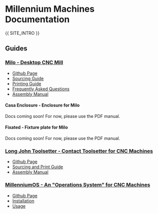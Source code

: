 # Millennium Machines Documentation

{{ SITE_INTRO }}

## Guides

### [Milo - Desktop CNC Mill](./milo/index.md)

- [Github Page](https://github.com/MillenniumMachines/Milo-v1.5)
- [Sourcing Guide](./milo/bom/sourcing_guide.md)
- [Printing Guide](./milo/printing/print_guide.md)
- [Frequently Asked Questions](./milo/faq.md)
- [Assembly Manual](./milo/manual/index.md)

#### Casa Enclosure - Enclosure for Milo

Docs coming soon! For now, please use the PDF manual.

#### Fixated - Fixture plate for Milo

Docs coming soon! For now, please use the PDF manual.

### [Long John Toolsetter - Contact Toolsetter for CNC Machines](./long-john/index.md)

- [Github Page](https://github.com/MillenniumMachines/Long-John-Toolsetter)
- [Sourcing and Print Guide](./long-john/bom/sourcing_and_print_guide.md)
- [Assembly Manual](./long-john/assembly_manual/assembly_manual.md)

### [MillenniumOS - An "Operations System" for CNC Machines](./millennium-os/index.md)

- [Github Page](https://github.com/MillenniumMachines/MillenniumOS)
- [Installation](./millennium-os/manual/installation.md)
- [Usage](./millennium-os/manual/usage.md)
